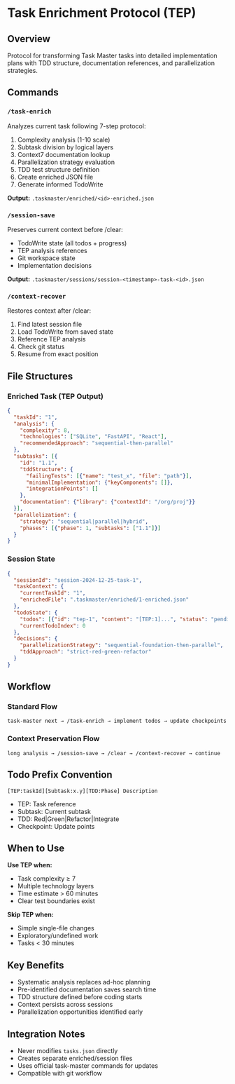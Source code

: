 # Task Enrichment Protocol (TEP)

## Overview
Protocol for transforming Task Master tasks into detailed implementation plans with TDD structure, documentation references, and parallelization strategies.

## Commands

### `/task-enrich`
Analyzes current task following 7-step protocol:
1. Complexity analysis (1-10 scale)
2. Subtask division by logical layers
3. Context7 documentation lookup
4. Parallelization strategy evaluation
5. TDD test structure definition
6. Create enriched JSON file
7. Generate informed TodoWrite

**Output:** `.taskmaster/enriched/<id>-enriched.json`

### `/session-save`
Preserves current context before /clear:
- TodoWrite state (all todos + progress)
- TEP analysis references
- Git workspace state
- Implementation decisions

**Output:** `.taskmaster/sessions/session-<timestamp>-task-<id>.json`

### `/context-recover`
Restores context after /clear:
1. Find latest session file
2. Load TodoWrite from saved state
3. Reference TEP analysis
4. Check git status
5. Resume from exact position

## File Structures

### Enriched Task (TEP Output)
```json
{
  "taskId": "1",
  "analysis": {
    "complexity": 8,
    "technologies": ["SQLite", "FastAPI", "React"],
    "recommendedApproach": "sequential-then-parallel"
  },
  "subtasks": [{
    "id": "1.1",
    "tddStructure": {
      "failingTests": [{"name": "test_x", "file": "path"}],
      "minimalImplementation": {"keyComponents": []},
      "integrationPoints": []
    },
    "documentation": {"library": {"contextId": "/org/proj"}}
  }],
  "parallelization": {
    "strategy": "sequential|parallel|hybrid",
    "phases": [{"phase": 1, "subtasks": ["1.1"]}]
  }
}
```

### Session State
```json
{
  "sessionId": "session-2024-12-25-task-1",
  "taskContext": {
    "currentTaskId": "1",
    "enrichedFile": ".taskmaster/enriched/1-enriched.json"
  },
  "todoState": {
    "todos": [{"id": "tep-1", "content": "[TEP:1]...", "status": "pending"}],
    "currentTodoIndex": 0
  },
  "decisions": {
    "parallelizationStrategy": "sequential-foundation-then-parallel",
    "tddApproach": "strict-red-green-refactor"
  }
}
```

## Workflow

### Standard Flow
```
task-master next → /task-enrich → implement todos → update checkpoints
```

### Context Preservation Flow
```
long analysis → /session-save → /clear → /context-recover → continue
```

## Todo Prefix Convention
```
[TEP:taskId][Subtask:x.y][TDD:Phase] Description
```
- TEP: Task reference
- Subtask: Current subtask 
- TDD: Red|Green|Refactor|Integrate
- Checkpoint: Update points

## When to Use

**Use TEP when:**
- Task complexity ≥ 7
- Multiple technology layers
- Time estimate > 60 minutes
- Clear test boundaries exist

**Skip TEP when:**
- Simple single-file changes
- Exploratory/undefined work
- Tasks < 30 minutes

## Key Benefits
- Systematic analysis replaces ad-hoc planning
- Pre-identified documentation saves search time
- TDD structure defined before coding starts
- Context persists across sessions
- Parallelization opportunities identified early

## Integration Notes
- Never modifies `tasks.json` directly
- Creates separate enriched/session files
- Uses official task-master commands for updates
- Compatible with git workflow